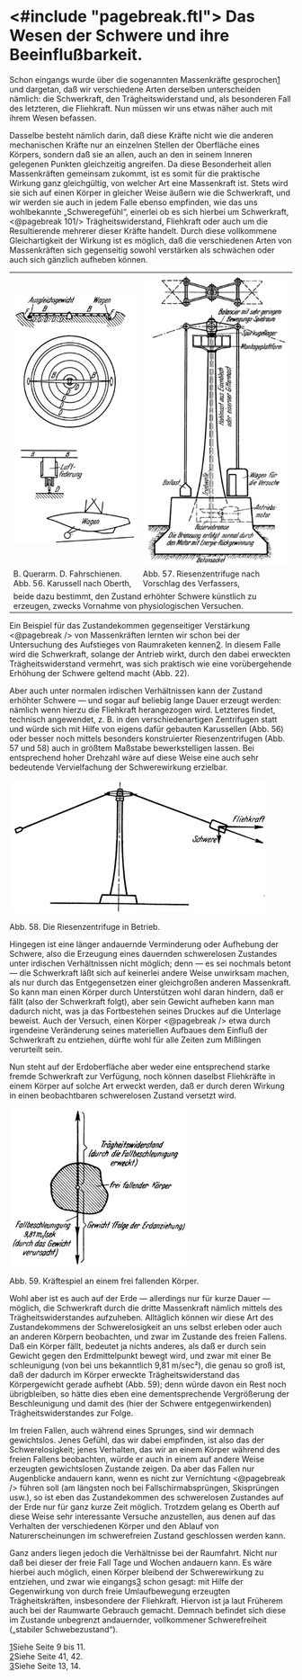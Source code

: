 <#include "pagebreak.ftl">
Das Wesen der Schwere und ihre Beeinflußbarkeit.
===============================================

Schon eingangs wurde über die sogenannten Massenkräfte gesprochen<a class="refnote" id="rn1" href="#fn1">1</a>
und dargetan, daß wir verschiedene Arten derselben
unterscheiden nämlich: die Schwerkraft, den Trägheitswiderstand
und, als besonderen Fall des letzteren, die Fliehkraft.
Nun müssen wir uns etwas näher auch mit ihrem Wesen befassen.

Dasselbe besteht nämlich darin, daß diese Kräfte nicht wie die
anderen mechanischen Kräfte nur an einzelnen Stellen der Oberfläche
eines Körpers, sondern daß sie an allen, auch an den in
seinem Inneren gelegenen Punkten gleichzeitig angreifen. Da diese
Besonderheit allen Massenkräften gemeinsam zukommt, ist es somit
für die praktische Wirkung ganz gleichgültig, von welcher
Art eine Massenkraft ist. Stets wird sie sich auf einen Körper
in gleicher Weise äußern wie die Schwerkraft, und wir werden
sie auch in jedem Falle ebenso empfinden, wie das uns wohlbekannte
„Schweregefühl“, einerlei ob es sich hierbei um Schwerkraft,
\<@pagebreak 101/> Trägheitswiderstand, Fliehkraft oder auch um die Resultierende
mehrerer dieser Kräfte handelt. Durch diese vollkommene
Gleichartigkeit der Wirkung ist es möglich, daß die verschiedenen
Arten von Massenkräften sich gegenseitig sowohl verstärken als
schwächen oder auch sich gänzlich aufheben können.

<table>
<tr>
  <td align="center"><img alt="Karussell nach Oberth" src="abb56.png"/></td>
  <td align="center"><img alt="Riesenzentrifuge nach Vorschlag des Verfassers" src="abb57.png"/></td></tr>
<tr>
  <td>B. Querarm. D. Fahrschienen.<br/>Abb. 56. Karussell nach Oberth,</td>
  <td>Abb. 57. Riesenzentrifuge nach Vorschlag des Verfassers,</td></tr>
<tr><td colspan="2">beide dazu bestimmt, den Zustand erhöhter Schwere
künstlich zu erzeugen, zwecks Vornahme von physiologischen Versuchen.</td></tr>
</table>

Ein Beispiel für das Zustandekommen gegenseitiger Verstärkung
\<@pagebreak /> von Massenkräften lernten wir schon bei der Untersuchung
des Aufstieges von Raumraketen kennen<a class="refnote" id="rn2" href="#fn2">2</a>.
In diesem Falle wird die Schwerkraft, solange der Antrieb wirkt, durch den dabei
erweckten Trägheitswiderstand vermehrt, was sich praktisch wie
eine vorübergehende Erhöhung der Schwere geltend macht (Abb. 22).

Aber auch unter normalen irdischen Verhältnissen kann der Zustand
erhöhter Schwere — und sogar auf beliebig lange Dauer erzeugt
werden: nämlich wenn hierzu die Fliehkraft herangezogen
wird. Letzteres findet, technisch angewendet, z. B. in den
verschiedenartigen Zentrifugen statt und würde sich mit Hilfe von
eigens dafür gebauten Karussellen (Abb. 56) oder besser noch
mittels besonders konstruierter Riesenzentrifugen (Abb. 57 und 58)
auch in größtem Maßstabe bewerkstelligen lassen. Bei entsprechend
hoher Drehzahl wäre auf diese Weise
eine auch sehr bedeutende Vervielfachung der Schwerewirkung
erzielbar.

<div class="image" float="left"><img alt="Riesenzentrifuge in Betrieb" src="abb58.png"/>
<p>Abb. 58. Die Riesenzentrifuge in Betrieb.</p></div>

Hingegen ist eine länger andauernde Verminderung oder
Aufhebung der Schwere, also die Erzeugung eines dauernden
schwerelosen Zustandes unter irdischen Verhältnissen nicht möglich;
denn — es sei nochmals betont — die Schwerkraft läßt sich
auf keinerlei andere Weise unwirksam machen, als nur durch das
Entgegensetzen einer gleichgroßen anderen Massenkraft. So kann
man einen Körper durch Unterstützen wohl daran hindern, daß
er fällt (also der Schwerkraft folgt), aber sein Gewicht aufheben
kann man dadurch nicht, was ja das Fortbestehen seines
Druckes auf die Unterlage beweist. Auch der Versuch, einen Körper
\<@pagebreak /> etwa durch irgendeine Veränderung seines materiellen Aufbaues
dem Einfluß der Schwerkraft zu entziehen, dürfte wohl für
alle Zeiten zum Mißlingen verurteilt sein.

Nun steht auf der Erdoberfläche aber weder eine entsprechend
starke fremde Schwerkraft zur Verfügung, noch können daselbst
Fliehkräfte in einem Körper auf solche Art erweckt werden,
daß er durch deren Wirkung in einen beobachtbaren schwerelosen
Zustand versetzt wird.

<div class="image" float="right"><img alt="Kräftespiel an einem frei fallenden Körper" src="abb59.png"/>
<p>Abb. 59. Kräftespiel an einem frei fallenden Körper.</p></div>

Wohl aber ist es auch auf der Erde — allerdings nur für kurze
Dauer — möglich, die Schwerkraft durch die dritte Massenkraft
nämlich mittels des Trägheitswiderstandes aufzuheben.
Alltäglich können wir diese Art des Zustandekommens der
Schwerelosigkeit an uns selbst erleben oder auch an anderen
Körpern beobachten, und zwar im Zustande des freien Fallens.
Daß ein Körper fällt, bedeutet ja nichts anderes, als
daß er durch sein Gewicht gegen den Erdmittelpunkt bewegt
wird, und zwar mit einer Be
schleunigung (von bei uns bekanntlich 9,81 m/sec²)‚ die genau
so groß ist, daß der dadurch im Körper erweckte Trägheitswiderstand
das Körpergewicht gerade aufhebt (Abb. 59); denn würde
davon ein Rest noch übrigbleiben, so hätte dies eben eine dementsprechende
Vergrößerung der Beschleunigung und damit des (hier
der Schwere entgegenwirkenden) Trägheitswiderstandes zur Folge.

Im freien Fallen, auch während eines Sprunges, sind wir demnach
gewichtslos. Jenes Gefühl, das wir dabei empfinden, ist also das der
Schwerelosigkeit; jenes Verhalten, das wir an einem Körper während
des freien Fallens beobachten, würde er auch in einem auf andere
Weise erzeugten gewichtslosen Zustande zeigen. Da aber das Fallen
nur Augenblicke andauern kann, wenn es nicht zur Vernichtung
\<@pagebreak /> führen soll (am längsten noch bei Fallschirmabsprüngen, Skisprüngen
usw.), so ist eben das Zustandekommen des schwerelosen Zustandes
auf der Erde nur für ganz kurze Zeit möglich.
Trotzdem gelang es Oberth auf diese Weise sehr interessante Versuche
anzustellen, aus denen auf das Verhalten der verschiedenen
Körper und den Ablauf von Naturerscheinungen im schwerefreien
Zustand geschlossen werden kann.

Ganz anders liegen jedoch die Verhältnisse bei der Raumfahrt.
Nicht nur daß bei dieser der freie Fall Tage und Wochen andauern
kann. Es wäre hierbei auch möglich, einen Körper bleibend
der Schwerewirkung zu entziehen, und zwar wie eingangs<a class="refnote" id="rn3" href="#fn3">3</a>
schon gesagt: mit Hilfe der Gegenwirkung von durch freie Umlaufbewegung
erzeugten Trägheitskräften, insbesondere der Fliehkraft.
Hiervon ist ja laut Früherem auch bei der Raumwarte
Gebrauch gemacht. Demnach befindet sich diese im Zustande
unbegrenzt andauernder, vollkommener Schwerefreiheit
(„stabiler Schwebezustand“).

<div class="footnote" id="fn1"><a href="#rn1">1</a>Siehe Seite 9 bis 11.</div>

<div class="footnote" id="fn2"><a href="#rn2">2</a>Siehe Seite 41, 42.</div>

<div class="footnote" id="fn3"><a href="#rn3">3</a>Siehe Seite 13, 14.</div>


